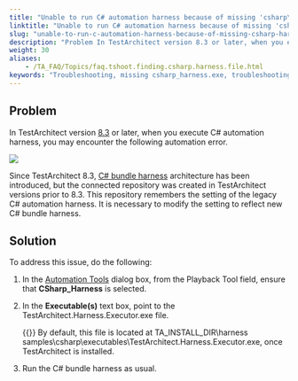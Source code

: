 ```yaml
--- 
title: "Unable to run C# automation harness because of missing 'csharp\_harness.exe' file"
linktitle: "Unable to run C# automation harness because of missing 'csharp\_harness.exe' file"
slug: "unable-to-run-c-automation-harness-because-of-missing-csharp-harness-exe-file"
description: "Problem In TestArchitect version 8.3 or later, when you execute C# automation harness, you may encounter the following automation error. Since TestArchitect 8.3, C# bundle harness architecture has ..."
weight: 30
aliases: 
    - /TA_FAQ/Topics/faq.tshoot.finding.csharp.harness.file.html
keywords: "Troubleshooting, missing csharp_harness.exe, troubleshooting"
---
```


## Problem

In TestArchitect version [8.3](/user-guide/version-history/features-added-to-testarchitect-8-3/windows) or later, when you execute C\# automation harness, you may encounter the following automation error.

![](/images/TA_FAQ/Images/missing_csharp_harness_file.png)

Since TestArchitect 8.3, [C\# bundle harness](/testarchitect-tutorial/part-3-extending-testarchitect/lesson-8-using-an-automation-harness/working-with-the-c-bundle-harness/) architecture has been introduced, but the connected repository was created in TestArchitect versions prior to 8.3. This repository remembers the setting of the legacy C\# automation harness. It is necessary to modify the setting to reflect new C\# bundle harness.

## Solution

To address this issue, do the following:

1.  In the [Automation Tools](/user-guide/test-execution/methods-of-test-execution/configuring-and-running-tests-from-testarchitect-client#li_ux4_421_zp) dialog box, from the Playback Tool field, ensure that **CSharp\_Harness** is selected.
2.  In the **Executable\(s\)** text box, point to the TestArchitect.Harness.Executor.exe file.

    {{<note>}} By default, this file is located at TA\_INSTALL\_DIR\\harness samples\\csharp\\executables\\TestArchitect.Harness.Executor.exe, once TestArchitect is installed.

3.  Run the C\# bundle harness as usual.






